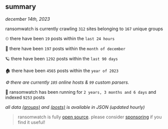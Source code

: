 
## summary
_december 14th, 2023_

ransomwatch is currently crawling `312` sites belonging to `167` unique groups

⏲ there have been `19` posts within the `last 24 hours`

🦈 there have been `197` posts within the `month of december`

🪐 there have been `1292` posts within the `last 90 days`

🏚 there have been `4565` posts within the `year of 2023`

_⚙️ there are currently `105` online hosts & `99` custom parsers._

🦕 ransomwatch has been running for `2 years, 3 months and 6 days` and indexed `9253` posts

_all data  [(groups)](http://ransomwhat.telemetry.ltd/groups) and [(posts)](http://ransomwhat.telemetry.ltd/posts) is available in JSON (updated hourly)_

> ransomwatch is fully [open source](https://github.com/joshhighet/ransomwatch#ransomwatch--). please consider [sponsoring](https://github.com/sponsors/joshhighet) if you find it useful!
